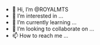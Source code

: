 - 👋 Hi, I’m @ROYALMTS
- 👀 I’m interested in ...
- 🌱 I’m currently learning ...
- 💞️ I’m looking to collaborate on ...
- 📫 How to reach me ...

<!---
ROYALMTS/ROYALMTS is a ✨ special ✨ repository because its `README.md` (this file) appears on your GitHub profile.
You can click the Preview link to take a look at your changes.
--->
